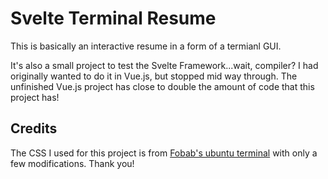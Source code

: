 

# Svelte Terminal Resume

This is basically an interactive resume in a form of a termianl GUI.

It's also a small project to test the Svelte Framework...wait, compiler? I had originally wanted to do it in Vue.js, but stopped mid way through. The unfinished Vue.js project has close to double the amount of code that this project has!

## Credits

The CSS I used for this project is from [Fobab's ubuntu terminal](https://github.com/fobabs/ubuntu-terminal) with only a few modifications. Thank you!
